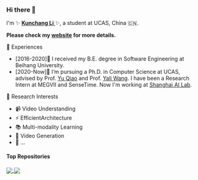 ### Hi there 👋 

I'm  ✨ <a href='https://andy1621.github.io/'> **Kunchang Li** </a> ✨, a student at UCAS, China 🇨🇳. 

**Please check my <a href='https://andy1621.github.io/'> website<a> for more details.**
<!-- ➡️ **You can find my detailed CV [here](https://github.com/Andy1621/Andy1621/blob/main/CV_LIKUNCHANG.pdf).**-->


💼 Experiences
- [2016-2020]🎉 I received my B.E. degree in Software Engineering at Beihang University.
- [2020-Now]💪 I‘m pursuing a Ph.D. in Computer Science at UCAS, advised by Prof. <a href='https://scholar.google.com/citations?user=gFtI-8QAAAAJ'>Yu Qiao</a> and Prof. <a href='https://scholar.google.com/citations?user=hD948dkAAAAJ'>Yali Wang</a>. I have been a Research Intern at MEGVII and SenseTime. Now I'm working at <a href='https://www.shlab.org.cn/'> Shanghai AI Lab</a>.


🔭 Research Interests
- 📹 Video Understanding
- ⚡️ EfficientArchitecture
- 📚 Multi-modality Learning
- 🦄 Video Generation
- 🤔 ...

<!-- | <a href="https://github.com/Andy1621"><img align="center" src="https://github-readme-stats.vercel.app/api?username=Andy1621&show_icons=true&include_all_commits=true&theme=default&hide_border=true" alt="Andy1621's github stats" /></a> | <a href="https://github.com/Andy1621"><img align="center" src="https://github-readme-stats.vercel.app/api/top-langs/?username=Andy1621&layout=compact&theme=default&hide_border=true" /></a> |
| ------------- | ------------- |-->

#### Top Repositories

<a href="https://github.com/OpenGVLab/Ask-Anything">
  <img align="center" src="https://github-readme-stats.vercel.app/api/pin/?username=OpenGVLab&repo=Ask-Anything&theme=default" />
</a>
<a href="https://github.com/Sense-X/UniFormer">
  <img align="center" src="https://github-readme-stats.vercel.app/api/pin/?username=Sense-X&repo=UniFormer&theme=default" />
</a>
<!-- <a href="https://github.com/Andy1621/seg-for-fun">
  <img align="center" src="https://github-readme-stats.vercel.app/api/pin/?username=Andy1621&repo=seg-for-fun&theme=default" />
</a> -->
<!-- <a href="https://github.com/Andy1621/CT-Net">
  <img align="center" src="https://github-readme-stats.vercel.app/api/pin/?username=Andy1621&repo=CT-Net&theme=default" />
</a> -->
